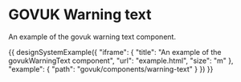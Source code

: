 # GOVUK Warning text

An example of the govuk warning text component.

{{ designSystemExample({
"iframe": {
    "title": "An example of the govukWarningText component",
    "url": "example.html",
    "size": "m"
},
"example": {
    "path": "govuk/components/warning-text"
}
}) }}
